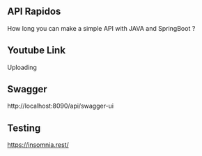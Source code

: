 ## API Rapidos

How long you can make a simple API with JAVA and SpringBoot ?

## Youtube Link

Uploading


## Swagger
http://localhost:8090/api/swagger-ui

## Testing
https://insomnia.rest/
